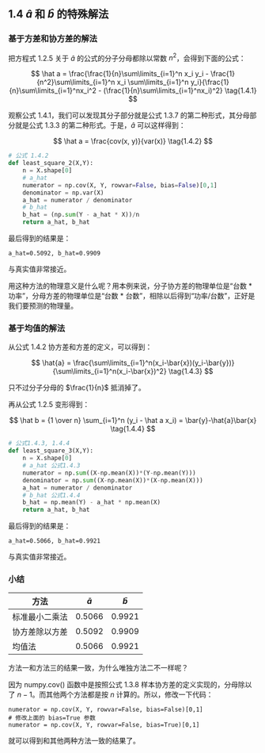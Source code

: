 
## 1.4 $\hat a$ 和 $\hat b$ 的特殊解法

### 基于方差和协方差的解法

把方程式 1.2.5 关于 $\hat{a}$ 的公式的分子分母都除以常数 $n^2$，会得到下面的公式：

$$
\hat a = \frac{\frac{1}{n}\sum\limits_{i=1}^n x_i y_i - \frac{1}{n^2}\sum\limits_{i=1}^n x_i \sum\limits_{i=1}^n y_i}{\frac{1}{n}\sum\limits_{i=1}^nx_i^2 - (\frac{1}{n}\sum\limits_{i=1}^nx_i)^2} \tag{1.4.1}
$$

观察公式 1.4.1，我们可以发现其分子部分就是公式 1.3.7 的第二种形式，其分母部分就是公式 1.3.3 的第二种形式。于是，$\hat a$ 可以这样得到：


$$
\hat a = \frac{cov(x, y)}{var(x)} \tag{1.4.2}
$$



```Python
# 公式 1.4.2
def least_square_2(X,Y):
    n = X.shape[0]
    # a_hat
    numerator = np.cov(X, Y, rowvar=False, bias=False)[0,1]
    denominator = np.var(X)
    a_hat = numerator / denominator
    # b_hat
    b_hat = (np.sum(Y - a_hat * X))/n
    return a_hat, b_hat
```
最后得到的结果是：
```
a_hat=0.5092, b_hat=0.9909
```
与真实值非常接近。

用这种方法的物理意义是什么呢？用本例来说，分子协方差的物理单位是“台数 \* 功率”，分母方差的物理单位是“台数 \* 台数”，相除以后得到“功率/台数”，正好是我们要预测的物理量。

### 基于均值的解法

从公式 1.4.2 协方差和方差的定义，可以得到：

$$
\hat{a} = \frac{\sum\limits_{i=1}^n(x_i-\bar{x})(y_i-\bar{y})} {\sum\limits_{i=1}^n(x_i-\bar{x})^2} \tag{1.4.3}
$$

只不过分子分母的 $\frac{1}{n}$ 抵消掉了。

再从公式 1.2.5 变形得到：

$$
\hat b = {1 \over n} \sum_{i=1}^n (y_i - \hat a x_i) = \bar{y}-\hat{a}\bar{x}  \tag{1.4.4}
$$

```Python
# 公式1.4.3, 1.4.4
def least_square_3(X,Y):
    n = X.shape[0]
    # a_hat 公式1.4.3
    numerator = np.sum((X-np.mean(X))*(Y-np.mean(Y)))
    denominator = np.sum((X-np.mean(X))*(X-np.mean(X)))
    a_hat = numerator / denominator
    # b_hat 公式1.4.4
    b_hat = np.mean(Y) - a_hat * np.mean(X)
    return a_hat, b_hat
```
最后得到的结果是：    
```
a_hat=0.5066, b_hat=0.9921
```
与真实值非常接近。

### 小结

|方法|$\bar{a}$|$\bar{b}$|
|--|--|--|
|标准最小二乘法|0.5066|0.9921|
|协方差除以方差|0.5092|0.9909|
|均值法|0.5066|0.9921|

方法一和方法三的结果一致，为什么唯独方法二不一样呢？

因为 numpy.cov() 函数中是按照公式 1.3.8 样本协方差的定义实现的，分母除以了 $n-1$。而其他两个方法都是按 $n$ 计算的。所以，修改一下代码：

```
numerator = np.cov(X, Y, rowvar=False, bias=False)[0,1]
# 修改上面的 bias=True 参数
numerator = np.cov(X, Y, rowvar=False, bias=True)[0,1]
```
就可以得到和其他两种方法一致的结果了。
